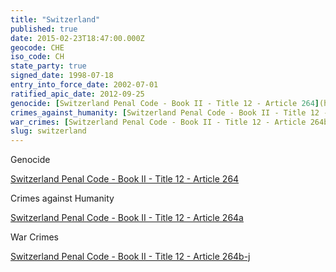 ```yaml
---
title: "Switzerland"
published: true
date: 2015-02-23T18:47:00.000Z
geocode: CHE
iso_code: CH
state_party: true
signed_date: 1998-07-18
entry_into_force_date: 2002-07-01
ratified_apic_date: 2012-09-25
genocide: [Switzerland Penal Code - Book II - Title 12 - Article 264](https://iccdb.hrlc.net/data/doc/166/keyword/46/)
crimes_against_humanity: [Switzerland Penal Code - Book II - Title 12 - Article 264a](https://iccdb.hrlc.net/data/doc/166/keyword/13/)
war_crimes: [Switzerland Penal Code - Book II - Title 12 - Article 264b-j](https://iccdb.hrlc.net/data/doc/166/keyword/145/)
slug: switzerland
---
```

Genocide

[Switzerland Penal Code - Book II - Title 12 - Article 264](https://iccdb.hrlc.net/data/doc/166/keyword/46/)

Crimes against Humanity

[Switzerland Penal Code - Book II - Title 12 - Article 264a](https://iccdb.hrlc.net/data/doc/166/keyword/13/)

War Crimes

[Switzerland Penal Code - Book II - Title 12 - Article 264b-j](https://iccdb.hrlc.net/data/doc/166/keyword/145/)

